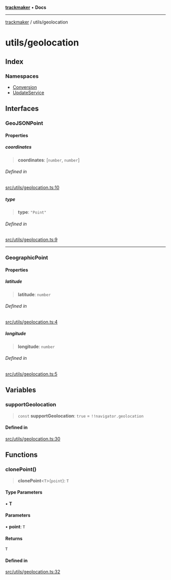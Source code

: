 [**trackmaker**](../../README.md) • **Docs**

***

[trackmaker](../../modules.md) / utils/geolocation

# utils/geolocation

## Index

### Namespaces

- [Conversion](namespaces/Conversion.md)
- [UpdateService](namespaces/UpdateService.md)

## Interfaces

### GeoJSONPoint

#### Properties

##### coordinates

> **coordinates**: [`number`, `number`]

###### Defined in

[src/utils/geolocation.ts:10](https://github.com/Anson2251/trackmaker/blob/79fb765ba97780e527d64c6c60143ef30e165330/src/utils/geolocation.ts#L10)

##### type

> **type**: `"Point"`

###### Defined in

[src/utils/geolocation.ts:9](https://github.com/Anson2251/trackmaker/blob/79fb765ba97780e527d64c6c60143ef30e165330/src/utils/geolocation.ts#L9)

***

### GeographicPoint

#### Properties

##### latitude

> **latitude**: `number`

###### Defined in

[src/utils/geolocation.ts:4](https://github.com/Anson2251/trackmaker/blob/79fb765ba97780e527d64c6c60143ef30e165330/src/utils/geolocation.ts#L4)

##### longitude

> **longitude**: `number`

###### Defined in

[src/utils/geolocation.ts:5](https://github.com/Anson2251/trackmaker/blob/79fb765ba97780e527d64c6c60143ef30e165330/src/utils/geolocation.ts#L5)

## Variables

### supportGeolocation

> `const` **supportGeolocation**: `true` = `!!navigator.geolocation`

#### Defined in

[src/utils/geolocation.ts:30](https://github.com/Anson2251/trackmaker/blob/79fb765ba97780e527d64c6c60143ef30e165330/src/utils/geolocation.ts#L30)

## Functions

### clonePoint()

> **clonePoint**\<`T`\>(`point`): `T`

#### Type Parameters

• **T**

#### Parameters

• **point**: `T`

#### Returns

`T`

#### Defined in

[src/utils/geolocation.ts:32](https://github.com/Anson2251/trackmaker/blob/79fb765ba97780e527d64c6c60143ef30e165330/src/utils/geolocation.ts#L32)
